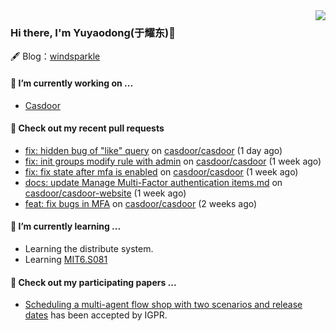 <img align="right" src="https://github-readme-stats.vercel.app/api?username=leo220yuyaodog&show_icons=true&icon_color=805AD5&text_color=718096&bg_color=ffffff&hide_title=true" />

### Hi there, I'm Yuyaodong(于耀东)👋
🖋 Blog：[windsparkle](https://blog.windsparkle.top)
#### 🔭 I’m currently working on ...
- [Casdoor](https://github.com/casdoor)

#### 🔨 Check out my recent pull requests

- [fix: hidden bug of &#34;like&#34; query](https://github.com/casdoor/casdoor/pull/2082) on [casdoor/casdoor](https://github.com/casdoor/casdoor) (1 day ago)
- [fix: init groups modify rule with admin](https://github.com/casdoor/casdoor/pull/2054) on [casdoor/casdoor](https://github.com/casdoor/casdoor) (1 week ago)
- [fix: fix state after mfa is enabled](https://github.com/casdoor/casdoor/pull/2050) on [casdoor/casdoor](https://github.com/casdoor/casdoor) (1 week ago)
- [docs: update Manage Multi-Factor authentication items.md](https://github.com/casdoor/casdoor-website/pull/507) on [casdoor/casdoor-website](https://github.com/casdoor/casdoor-website) (1 week ago)
- [feat: fix bugs in MFA](https://github.com/casdoor/casdoor/pull/2033) on [casdoor/casdoor](https://github.com/casdoor/casdoor) (2 weeks ago)

#### 🌱 I’m currently learning ...
- Learning the distribute system.
- Learning [MIT6.S081](https://pdos.csail.mit.edu/6.828/2021/schedule.html)

#### 📜 Check out my participating papers ...
- [Scheduling a multi-agent flow shop with two scenarios and release dates](https://www.tandfonline.com/doi/full/10.1080/00207543.2023.2188646) has been accepted by IGPR.

